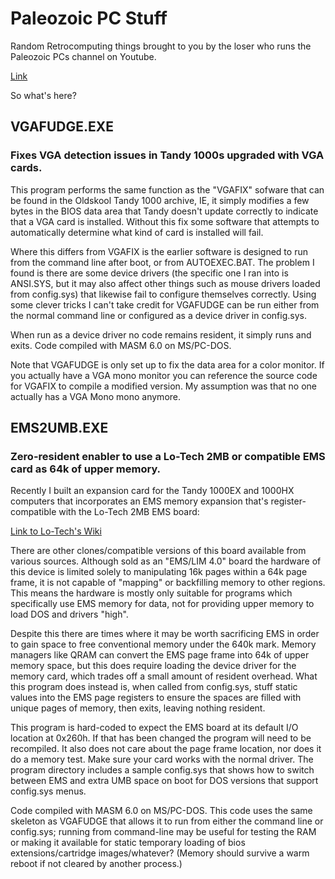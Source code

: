# Paleozoic PC Stuff

Random Retrocomputing things brought to you by the loser
who runs the Paleozoic PCs channel on Youtube.

[Link](https://www.youtube.com/channel/UC8DxqCcs3MqUyXdEJHCd9vg)

So what's here?

## VGAFUDGE.EXE

### Fixes VGA detection issues in Tandy 1000s upgraded with VGA cards.

This program performs the same function as the "VGAFIX" sofware that can be
found in the Oldskool Tandy 1000 archive, IE, it simply modifies a few bytes
in the BIOS data area that Tandy doesn't update correctly to indicate that
a VGA card is installed. Without this fix some software that attempts to
automatically determine what kind of card is installed will fail.

Where this differs from VGAFIX is the earlier software is designed to run
from the command line after boot, or from AUTOEXEC.BAT. The problem I found is
there are some device drivers (the specific one I ran into is ANSI.SYS, but it
may also affect other things such as mouse drivers loaded from config.sys) that
likewise fail to configure themselves correctly. Using some clever tricks I
can't take credit for VGAFUDGE can be run either from the normal command line
or configured as a device driver in config.sys.

When run as a device driver no code remains resident, it simply runs and exits.
Code compiled with MASM 6.0 on MS/PC-DOS.

Note that VGAFUDGE is only set up to fix the data area for a color monitor. If
you actually have a VGA mono monitor you can reference the source code for
VGAFIX to compile a modified version. My assumption was that no one actually
has a VGA Mono mono anymore.

## EMS2UMB.EXE

### Zero-resident enabler to use a Lo-Tech 2MB or compatible EMS card as 64k of upper memory.

Recently I built an expansion card for the Tandy 1000EX and 1000HX computers that
incorporates an EMS memory expansion that's register-compatible with the Lo-Tech
2MB EMS board:

[Link to Lo-Tech's Wiki](https://www.lo-tech.co.uk/wiki/Lo-tech_2MB_EMS_Board)

There are other clones/compatible versions of this board available from various sources.
Although sold as an "EMS/LIM 4.0" board the hardware of this device is limited solely to
manipulating 16k pages within a 64k page frame, it is not capable of "mapping" or backfilling
memory to other regions. This means the hardware is mostly only suitable for programs which
specifically use EMS memory for data, not for providing upper memory to load DOS and drivers "high".

Despite this there are times where it may be worth sacrificing EMS in order to gain space to free
conventional memory under the 640k mark. Memory managers like QRAM can convert the EMS page
frame into 64k of upper memory space, but this does require loading the device driver for the
memory card, which trades off a small amount of resident overhead. What this program does
instead is, when called from config.sys, stuff static values into the EMS page registers to
ensure the spaces are filled with unique pages of memory, then exits, leaving nothing resident.

This program is hard-coded to expect the EMS board at its default I/O location at 0x260h. If that
has been changed the program will need to be recompiled. It also does not care about the page frame
location, nor does it do a memory test. Make sure your card works with the normal driver.
The program directory includes a sample config.sys that shows how to switch between EMS and extra UMB space on boot for DOS
versions that support config.sys menus.

Code compiled with MASM 6.0 on MS/PC-DOS. This code uses the same skeleton as VGAFUDGE that
allows it to run from either the command line or config.sys; running from command-line may 
be useful for testing the RAM or making it available for static temporary loading of
bios extensions/cartridge images/whatever? (Memory should survive a warm reboot if not cleared by another process.)

